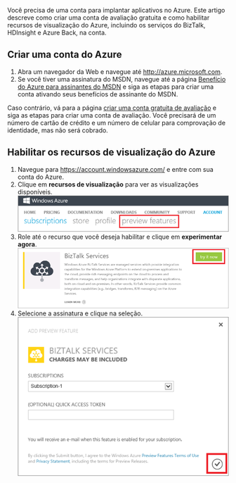 Você precisa de uma conta para implantar aplicativos no Azure. Este artigo descreve como criar uma conta de avaliação gratuita e como habilitar recursos de visualização do Azure, incluindo os serviços do BizTalk, HDInsight e Azure Back, na conta.

## Criar uma conta do Azure

1.  Abra um navegador da Web e navegue até <http://azure.microsoft.com>.
2.  Se você tiver uma assinatura do MSDN, navegue até a página [Benefício do Azure para assinantes do MSDN](http://azure.microsoft.com/pricing/member-offers/msdn-benefits-details/) e siga as etapas para criar uma conta ativando seus benefícios de assinante do MSDN.

   Caso contrário, vá para a página [criar uma conta gratuita de avaliação](http://azure.microsoft.com/pricing/free-trial/) e siga as etapas para criar uma conta de avaliação. Você precisará de um número de cartão de crédito e um número de celular para comprovação de identidade, mas não será cobrado.

## Habilitar os recursos de visualização do Azure

1.  Navegue para <https://account.windowsazure.com/> e entre com sua conta do Azure.
2.  Clique em **recursos de visualização** para ver as visualizações disponíveis.<br /> ![Abra a guia Recursos de visualização][1]
3.  Role até o recurso que você deseja habilitar e clique em **experimentar agora**.<br /> ![selecione um recurso de visualização][2]
4.  Selecione a assinatura e clique na seleção.<br /> ![selecione a assinatura][3]

[1]: ./media/create-an-azure-account/antares-iaas-preview-01.png
[2]: ./media/create-an-azure-account/antares-iaas-preview-05.png
[3]: ./media/create-an-azure-account/antares-iaas-preview-06.png

<!---HONumber=62-->